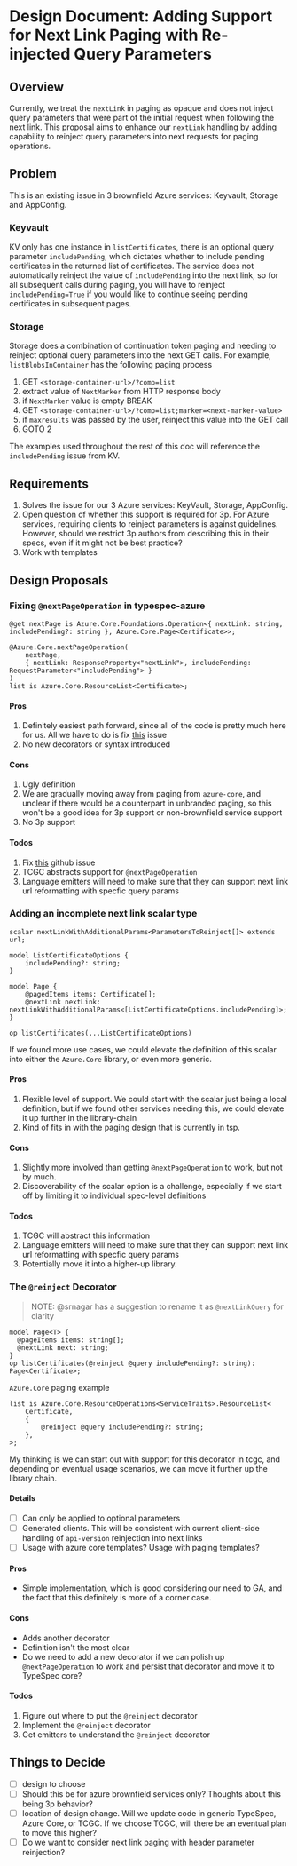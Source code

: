 # Design Document: Adding Support for Next Link Paging with Re-injected Query Parameters

## Overview

Currently, we treat the `nextLink` in paging as opaque and does not inject query parameters that were part of the initial request when following the next link. This proposal aims to enhance our `nextLink` handling by adding capability to reinject query parameters into next requests for paging operations.

## Problem

This is an existing issue in 3 brownfield Azure services: Keyvault, Storage and AppConfig.

### Keyvault

KV only has one instance in `listCertificates`, there is an optional query parameter `includePending`, which dictates whether to include pending certificates in the returned list of certificates. The service does not automatically reinject the value of `includePending` into the next link, so for all subsequent calls during paging, you will have to reinject `includePending=True` if you would like to continue seeing pending certificates in subsequent pages.

### Storage

Storage does a combination of continuation token paging and needing to reinject optional query parameters into the next GET calls. For example, `listBlobsInContainer` has the following paging process

1. GET `<storage-container-url>/?comp=list`
2. extract value of `NextMarker` from HTTP response body
3. if `NextMarker` value is empty BREAK
4. GET `<storage-container-url>/?comp=list;marker=<next-marker-value>`
5. if `maxresults` was passed by the user, reinject this value into the GET call
6. GOTO 2

The examples used throughout the rest of this doc will reference the `includePending` issue from KV.

## Requirements

1. Solves the issue for our 3 Azure services: KeyVault, Storage, AppConfig.
2. Open question of whether this support is required for 3p. For Azure services, requiring clients to reinject parameters is against guidelines. However, should we restrict 3p authors from describing this in their specs, even if it might not be best practice?
3. Work with templates

## Design Proposals

### Fixing `@nextPageOperation` in typespec-azure

```tsp
@get nextPage is Azure.Core.Foundations.Operation<{ nextLink: string, includePending?: string }, Azure.Core.Page<Certificate>>;

@Azure.Core.nextPageOperation(
    nextPage,
    { nextLink: ResponseProperty<"nextLink">, includePending: RequestParameter<"includePending"> }
)
list is Azure.Core.ResourceList<Certificate>;
```

#### Pros

1. Definitely easiest path forward, since all of the code is pretty much here for us. All we have to do is fix [this](https://github.com/Azure/typespec-azure/issues/1880) issue
2. No new decorators or syntax introduced

#### Cons

1. Ugly definition
2. We are gradually moving away from paging from `azure-core`, and unclear if there would be a counterpart in unbranded paging, so this won't be a good idea for 3p support or non-brownfield service support
3. No 3p support

#### Todos

1. Fix [this](https://github.com/Azure/typespec-azure/issues/1880) github issue
2. TCGC abstracts support for `@nextPageOperation`
3. Language emitters will need to make sure that they can support next link url reformatting with specfic query params

### Adding an incomplete next link scalar type

```tsp
scalar nextLinkWithAdditionalParams<ParametersToReinject[]> extends url;

model ListCertificateOptions {
    includePending?: string;
}

model Page {
    @pagedItems items: Certificate[];
    @nextLink nextLink: nextLinkWithAdditionalParams<[ListCertificateOptions.includePending]>;
}

op listCertificates(...ListCertificateOptions)
```

If we found more use cases, we could elevate the definition of this scalar into either the `Azure.Core` library, or even more generic.

#### Pros

1. Flexible level of support. We could start with the scalar just being a local definition, but if we found other services needing this, we could elevate it up further in the library-chain
2. Kind of fits in with the paging design that is currently in tsp.

#### Cons

1. Slightly more involved than getting `@nextPageOperation` to work, but not by much.
2. Discoverability of the scalar option is a challenge, especially if we start off by limiting it to individual spec-level definitions

#### Todos

1. TCGC will abstract this information
2. Language emitters will need to make sure that they can support next link url reformatting with specfic query params
3. Potentially move it into a higher-up library.

### The `@reinject` Decorator

>NOTE: @srnagar has a suggestion to rename it as `@nextLinkQuery` for clarity

```tsp
model Page<T> {
  @pageItems items: string[];
  @nextLink next: string;
}
op listCertificates(@reinject @query includePending?: string): Page<Certificate>;
```

`Azure.Core` paging example

```tsp
list is Azure.Core.ResourceOperations<ServiceTraits>.ResourceList<
    Certificate,
    {
        @reinject @query includePending?: string;
    },
>;
```

My thinking is we can start out with support for this decorator in tcgc, and depending on eventual usage scenarios, we can move it further up the library chain.

#### Details

- [ ] Can only be applied to optional parameters
- [ ] Generated clients. This will be consistent with current client-side handling of `api-version` reinjection into next links
- [ ] Usage with azure core templates? Usage with paging templates?

#### Pros

- Simple implementation, which is good considering our need to GA, and the fact that this definitely is more of a corner case.

#### Cons

- Adds another decorator
- Definition isn't the most clear
- Do we need to add a new decorator if we can polish up `@nextPageOperation` to work and persist that decorator and move it to TypeSpec core?

#### Todos

1. Figure out where to put the `@reinject` decorator
2. Implement the `@reinject` decorator
3. Get emitters to understand the `@reinject` decorator

## Things to Decide

- [ ] design to choose
- [ ] Should this be for azure brownfield services only? Thoughts about this being 3p behavior?
- [ ] location of design change. Will we update code in generic TypeSpec, Azure Core, or TCGC. If we choose TCGC, will there be an eventual plan to move this higher?
- [ ] Do we want to consider next link paging with header parameter reinjection?
